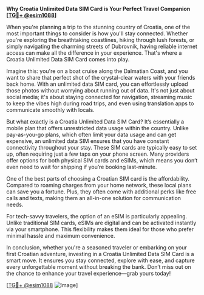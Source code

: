 **Why Croatia Unlimited Data SIM Card is Your Perfect Travel Companion [[TG💪+ @esim1088](https://t.me/s/esim1088)]**

When you're planning a trip to the stunning country of Croatia, one of the most important things to consider is how you'll stay connected. Whether you're exploring the breathtaking coastlines, hiking through lush forests, or simply navigating the charming streets of Dubrovnik, having reliable internet access can make all the difference in your experience. That's where a Croatia Unlimited Data SIM Card comes into play.

Imagine this: you're on a boat cruise along the Dalmatian Coast, and you want to share that perfect shot of the crystal-clear waters with your friends back home. With an unlimited data SIM card, you can effortlessly upload those photos without worrying about running out of data. It's not just about social media; it's about staying connected for navigation, streaming music to keep the vibes high during road trips, and even using translation apps to communicate smoothly with locals.

But what exactly is a Croatia Unlimited Data SIM Card? It’s essentially a mobile plan that offers unrestricted data usage within the country. Unlike pay-as-you-go plans, which often limit your data usage and can get expensive, an unlimited data SIM ensures that you have constant connectivity throughout your stay. These SIM cards are typically easy to set up, often requiring just a few taps on your phone screen. Many providers offer options for both physical SIM cards and eSIMs, which means you don’t even need to wait for shipping if you’re booking last-minute.

One of the best parts of choosing a Croatian SIM card is the affordability. Compared to roaming charges from your home network, these local plans can save you a fortune. Plus, they often come with additional perks like free calls and texts, making them an all-in-one solution for communication needs.

For tech-savvy travelers, the option of an eSIM is particularly appealing. Unlike traditional SIM cards, eSIMs are digital and can be activated instantly via your smartphone. This flexibility makes them ideal for those who prefer minimal hassle and maximum convenience.

In conclusion, whether you're a seasoned traveler or embarking on your first Croatian adventure, investing in a Croatia Unlimited Data SIM Card is a smart move. It ensures you stay connected, explore with ease, and capture every unforgettable moment without breaking the bank. Don’t miss out on the chance to enhance your travel experience—grab yours today!

[[TG💪+ @esim1088](https://t.me/s/esim1088) ![Image](https://i.postimg.cc/Y0z9fWf4/image.png)]